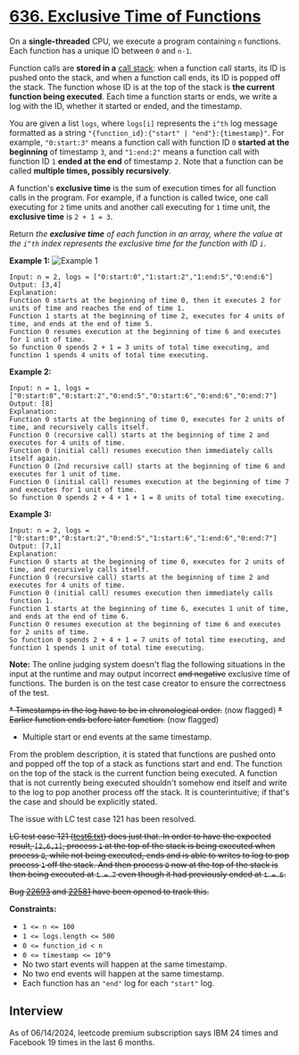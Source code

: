# [636. Exclusive Time of Functions](https://leetcode.com/problems/exclusive-time-of-functions/)

On a **single-threaded** CPU, we execute a program containing `n` functions. Each function has a unique ID between `0` and `n-1`.

Function calls are **stored in a** [call stack](https://en.wikipedia.org/wiki/Call_stack): when a function call starts, its ID is pushed onto the stack, and when a function call ends, its ID is popped off the stack. The function whose ID is at the top of the stack is **the current function being executed**. Each time a function starts or ends, we write a log with the ID, whether it started or ended, and the timestamp.

You are given a list `logs`, where `logs[i]` represents the `i^th` log message formatted as a string `"{function_id}:{"start" | "end"}:{timestamp}"`. For example, `"0:start:3"` means a function call with function ID `0` **started at the beginning** of timestamp `3`, and `"1:end:2"` means a function call with function ID `1` **ended at the end** of timestamp `2`. Note that a function can be called **multiple times, possibly recursively**.

A function's **exclusive time** is the sum of execution times for all function calls in the program. For example, if a function is called twice, one call executing for `2` time units and another call executing for `1` time unit, the **exclusive time** is `2 + 1 = 3`.

Return _the **exclusive time** of each function in an array, where the value at the `i^th` index represents the exclusive time for the function with ID `i`_.

**Example 1:**
![Example 1](https://assets.leetcode.com/uploads/2019/04/05/diag1b.png)
```
Input: n = 2, logs = ["0:start:0","1:start:2","1:end:5","0:end:6"]
Output: [3,4]
Explanation:
Function 0 starts at the beginning of time 0, then it executes 2 for units of time and reaches the end of time 1.
Function 1 starts at the beginning of time 2, executes for 4 units of time, and ends at the end of time 5.
Function 0 resumes execution at the beginning of time 6 and executes for 1 unit of time.
So function 0 spends 2 + 1 = 3 units of total time executing, and function 1 spends 4 units of total time executing.
```

**Example 2:**
```
Input: n = 1, logs = ["0:start:0","0:start:2","0:end:5","0:start:6","0:end:6","0:end:7"]
Output: [8]
Explanation:
Function 0 starts at the beginning of time 0, executes for 2 units of time, and recursively calls itself.
Function 0 (recursive call) starts at the beginning of time 2 and executes for 4 units of time.
Function 0 (initial call) resumes execution then immediately calls itself again.
Function 0 (2nd recursive call) starts at the beginning of time 6 and executes for 1 unit of time.
Function 0 (initial call) resumes execution at the beginning of time 7 and executes for 1 unit of time.
So function 0 spends 2 + 4 + 1 + 1 = 8 units of total time executing.
```
**Example 3:**
```
Input: n = 2, logs = ["0:start:0","0:start:2","0:end:5","1:start:6","1:end:6","0:end:7"]
Output: [7,1]
Explanation:
Function 0 starts at the beginning of time 0, executes for 2 units of time, and recursively calls itself.
Function 0 (recursive call) starts at the beginning of time 2 and executes for 4 units of time.
Function 0 (initial call) resumes execution then immediately calls function 1.
Function 1 starts at the beginning of time 6, executes 1 unit of time, and ends at the end of time 6.
Function 0 resumes execution at the beginning of time 6 and executes for 2 units of time.
So function 0 spends 2 + 4 + 1 = 7 units of total time executing, and function 1 spends 1 unit of total time executing.
```

**Note:**
The online judging system doesn't flag the following situations in the input at the runtime and may output incorrect ~~and negative~~ exclusive time of functions. The burden is on the test case creator to ensure the correctness of the test.

~~* Timestamps in the log have to be in chronological order.~~ (now flagged)
~~* Earlier function ends before later function.~~ (now flagged)
* Multiple start or end events at the same timestamp.

From the problem description, it is stated that functions are pushed onto and popped off the top of a stack as functions start and end. The function on the top of the stack is the current function being executed. A function that is not currently being executed shouldn't somehow end itself and write to the log to pop another process off the stack. It is counterintuitive; if that's the case and should be explicitly stated.

The issue with LC test case 121 has been resolved.

~~LC test case 121 ([test6.txt](https://github.com/tsunghuanghsieh/leetcode/tree/master/problems/exclusive-time-of-functions/tests/test6.txt)) does just that. In order to have the expected result, `[2,6,1]`, process `1` at the top of the stack is being executed when process `0`, while not being executed, ends and is able to writes to log to pop process `1` off the stack. And then process `0` now at the top of the stack is then being executed at `t = 7` even though it had previously ended at `t = 6`.~~

~~Bug [22693](https://github.com/LeetCode-Feedback/LeetCode-Feedback/issues/22693) and [22581](https://github.com/LeetCode-Feedback/LeetCode-Feedback/issues/22581) have been opened to track this.~~

**Constraints:**
* `1 <= n <= 100`
* `1 <= logs.length <= 500`
* `0 <= function_id < n`
* `0 <= timestamp <= 10^9`
* No two start events will happen at the same timestamp.
* No two end events will happen at the same timestamp.
* Each function has an `"end"` log for each `"start"` log.

## Interview
As of 06/14/2024, leetcode premium subscription says IBM 24 times and Facebook 19 times in the last 6 months.

